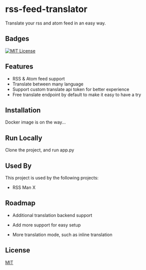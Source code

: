 # rss-feed-translator

Translate your rss and atom feed in an easy way.

## Badges

[![MIT License](https://img.shields.io/badge/License-MIT-green.svg)](https://choosealicense.com/licenses/mit/)

## Features

- RSS & Atom feed support
- Translate between many language
- Support custom translate api token for better experience
- Free translate endpoint by default to make it easy to have a try

## Installation

Docker image is on the way...

## Run Locally

Clone the project, and run app.py

## Used By

This project is used by the following projects:

- RSS Man X

## Roadmap

- Additional translation backend support

- Add more support for easy setup

- More translation mode, such as inline translation

## License

[MIT](https://choosealicense.com/licenses/mit/)

